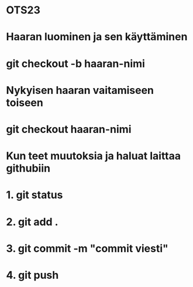 # OTS23

# Haaran luominen ja sen käyttäminen

# git checkout -b haaran-nimi

# Nykyisen haaran vaitamiseen toiseen

# git checkout haaran-nimi

# Kun teet muutoksia ja haluat laittaa githubiin

# 1. git status

# 2. git add .

# 3. git commit -m "commit viesti"

# 4. git push
